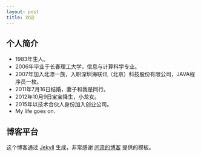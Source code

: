 ```yaml
---
layout: post
title: 欢迎
---
```


## 个人简介

- 1983年生人。
- 2006年毕业于长春理工大学，信息与计算科学专业。
- 2007年加入北漂一族，入职深圳海联讯（北京）科技股份有限公司，JAVA程序员一枚。
- 2011年7月16日结婚，妻子和我是同行。
- 2012年10月9日宝宝降生，小龙女。
- 2015年以技术合伙人身份加入创业公司。
- My life goes on.

## 博客平台

这个博客通过 [Jekyll](http://jekyllrb.com/) 生成，非常感谢 [闫肃的博客](http://yansu.org) 提供的模板。